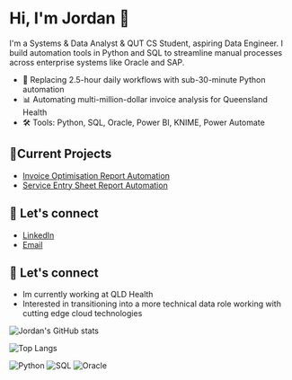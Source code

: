 # Hi, I'm Jordan 👋

I'm a Systems & Data Analyst & QUT CS Student, aspiring Data Engineer. I build automation tools in Python and SQL to streamline manual processes across enterprise systems like Oracle and SAP.

- 🧠 Replacing 2.5-hour daily workflows with sub-30-minute Python automation
- 📊 Automating multi-million-dollar invoice analysis for Queensland Health
- 🛠️ Tools: Python, SQL, Oracle, Power BI, KNIME, Power Automate


## 🚀Current Projects
- [Invoice Optimisation Report Automation](https://github.com/JordanKitto/sql-python-automation)
- [Service Entry Sheet Report Automation](https://github.com/JordanKitto/service-entry-pipeline)

## 💬 Let's connect
- [LinkedIn](https://linkedin.com/in/jordan-kitto)
- [Email](jkitt8@hotmail.com)

## 💬 Let's connect
- Im currently working at QLD Health
- Interested in transitioning into a more technical data role working with cutting edge cloud technologies

![Jordan's GitHub stats](https://github-readme-stats.vercel.app/api?username=JordanKitto&show_icons=true&theme=dark&count_private=true)

![Top Langs](https://github-readme-stats.vercel.app/api/top-langs/?username=JordanKitto&layout=compact&theme=dark&count_private=true)

![Python](https://img.shields.io/badge/Python-3776AB?style=flat&logo=python&logoColor=white)
![SQL](https://img.shields.io/badge/SQL-4479A1?style=flat&logo=mysql&logoColor=white)
![Oracle](https://img.shields.io/badge/Oracle-F80000?style=flat&logo=oracle&logoColor=white)
